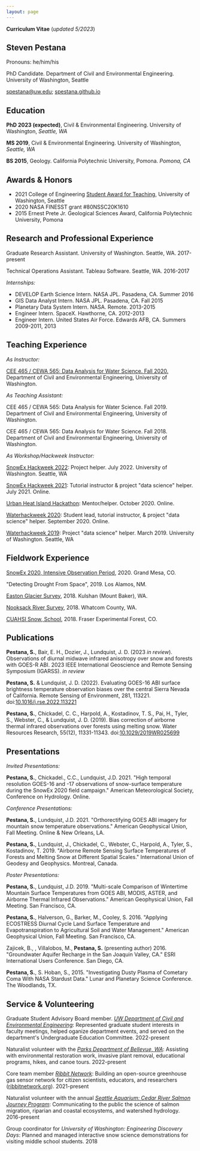 ```yaml
---
layout: page
---
```


**Curriculum Vitae** (*updated 5/2023*)

## Steven Pestana

Pronouns: he/him/his

PhD Candidate. Department of Civil and Environmental Engineering. University of Washington, Seattle

[spestana@uw.edu](mailto:spestana@uw.edu); [spestana.github.io](https://spestana.github.io/)


## Education

**PhD 2023 (expected)**, Civil & Environmental Engineering. University of Washington, *Seattle, WA*

**MS 2019**, Civil & Environmental Engineering. University of Washington, *Seattle, WA*

**BS 2015**, Geology. California Polytechnic University, Pomona. *Pomona, CA*

## Awards & Honors

- 2021 College of Engineering [Student Award for Teaching](https://spestana.github.io/2021/01/data-analysis-class-2020/), University of Washington, Seattle
- 2020 NASA FINESST grant #80NSSC20K1610
- 2015 Ernest Prete Jr. Geological Sciences Award, California Polytechnic University, Pomona

## Research and Professional Experience

Graduate Research Assistant. University of Washington. Seattle, WA. 2017-present

Technical Operations Assistant. Tableau Software. Seattle, WA. 2016-2017

*Internships:* 
- DEVELOP Earth Science Intern. NASA JPL. Pasadena, CA. Summer 2016
- GIS Data Analyst Intern. NASA JPL. Pasadena, CA.  Fall 2015
- Planetary Data System Intern. NASA. Remote. 2013-2015
- Engineer Intern. SpaceX. Hawthorne, CA. 2012-2013
- Engineer Intern. United States Air Force. Edwards AFB, CA. Summers 2009-2011, 2013

## Teaching Experience

*As Instructor:* 

[CEE 465 / CEWA 565: Data Analysis for Water Science. Fall 2020.](https://spestana.github.io/2021/01/data-analysis-class-2020/) Department of Civil and Environmental Engineering, University of Washington.

*As Teaching Assistant:* 

CEE 465 / CEWA 565: Data Analysis for Water Science. Fall 2019. Department of Civil and Environmental Engineering, University of Washington.

CEE 465 / CEWA 565: Data Analysis for Water Science. Fall 2018. Department of Civil and Environmental Engineering, University of Washington.

*As Workshop/Hackweek Instructor:*  

[SnowEx Hackweek 2022](https://github.com/snowex-hackweek/model-eval): Project helper. July 2022. University of Washington. Seattle, WA

[SnowEx Hackweek 2021](https://spestana.github.io/2021/07/snowex-hackweek-2021/): Tutorial instructor & project "data science" helper. July 2021. Online.

[Urban Heat Island Hackathon](https://earthhacksorg.medium.com/event-spotlight-urban-heat-island-hackathon-4d69b311af31): Mentor/helper. October 2020. Online.

[Waterhackweek 2020](https://spestana.github.io/2020/09/waterhackweek-2020/): Student lead, tutorial instructor, & project "data science" helper. September 2020. Online.

[Waterhackweek 2019](https://spestana.github.io/2019/03/waterhackweek-2019/): Project "data science" helper. March 2019. University of Washington. Seattle, WA

## Fieldwork Experience

[SnowEx 2020, Intensive Observation Period](https://spestana.github.io/2020/02/snowex-2020/), 2020. Grand Mesa, CO.

"Detecting Drought From Space", 2019. Los Alamos, NM.

[Easton Glacier Survey](https://spestana.github.io/2018/11/sfm-easton-glacier/), 2018. Kulshan (Mount Baker), WA.

[Nooksack River Survey](https://spestana.github.io/2018/06/sfm-river-channel/), 2018. Whatcom County, WA.

[CUAHSI Snow, School](https://spestana.github.io/2018/01/snow-school/), 2018. Fraser Experimental Forest, CO.

## Publications

**Pestana, S.**, Bair, E. H., Dozier, J., Lundquist, J. D. (2023 *in review*). Observations of diurnal midwave infrared anisotropy over snow and forests with GOES-R ABI. 2023 IEEE International Geoscience and Remote Sensing Symposium (IGARSS). *in review*

**Pestana, S.** & Lundquist, J. D. (2022). Evaluating GOES-16 ABI surface brightness temperature observation biases over the central Sierra Nevada of California. Remote Sensing of Environment, 281, 113221. doi:[10.1016/j.rse.2022.113221](https://doi.org/10.1016/j.rse.2022.113221)

**Pestana, S.**, Chickadel, C. C., Harpold, A., Kostadinov, T. S., Pai, H., Tyler, S., Webster, C., & Lundquist, J. D. (2019). Bias correction of airborne thermal infrared observations over forests using melting snow. Water Resources Research, 55(12), 11331-11343. doi:[10.1029/2019WR025699](https://doi.org/10.1029/2019WR025699)

## Presentations

*Invited Presentations:*

**Pestana, S.**, Chickadel., C.C., Lundquist, J.D. 2021. "High temporal resolution GOES-16 and -17 observations of snow-surface temperature during the SnowEx 2020 field campaign." American Meteorological Society, Conference on Hydrology. Online.

*Conference Presentations:*

**Pestana, S.**, Lundquist, J.D. 2021. "Orthorectifying GOES ABI imagery for mountain snow temperature observations." American Geophysical Union, Fall Meeting. Online & New Orleans, LA.

**Pestana, S.**, Lundquist, J., Chickadel, C., Webster, C., Harpold, A., Tyler, S., Kostadinov, T. 2019. "Airborne Remote Sensing Surface Temperatures of Forests and Melting Snow at Different Spatial Scales." International Union of Geodesy and Geophysics. Montreal, Canada.

*Poster Presentations:*

**Pestana, S.**, Lundquist, J.D. 2019. "Multi-scale Comparison of Wintertime Mountain Surface Temperatures from GOES ABI, MODIS, ASTER, and Airborne Thermal Infrared Observations." American Geophysical Union, Fall Meeting. San Francisco, CA.

**Pestana, S.**, Halverson, G., Barker, M., Cooley, S. 2016. "Applying ECOSTRESS Diurnal Cycle Land Surface Temperature and Evapotranspiration to Agricultural Soil and Water Management." American Geophysical Union, Fall Meeting. San Francisco, CA.

Zajicek, B., , Villalobos, M., **Pestana, S.** (presenting author) 2016.  "Groundwater Aquifer Recharge in the San Joaquin Valley, CA." ESRI International Users Conference. San Diego, CA.

**Pestana, S.**, S. Hoban, S., 2015. "Investigating Dusty Plasma of Cometary Coma With NASA Stardust Data." Lunar and Planetary Science Conference. The Woodlands, TX.

## Service & Volunteering

Graduate Student Advisory Board member. *[UW Department of Civil and Environmental Engineering](https://www.ce.washington.edu/current/student-advisory-board#GSAB)*: Represented graduate student interests in faculty meetings, helped oganize department events, and served on the department's Undergraduate Education Committee. 2022-present

Naturalist volunteer with the *[Parks Department of Bellevue, WA](https://bellevuewa.gov/city-government/departments/parks/nature-and-environment/visitor-centers-environmental-programs/environmental-stewardship-volunteer-opportunities/master-naturalist)*: Assisting with environmental restoration work, invasive plant removal, educational programs, hikes, and canoe tours. 2022-present

Core team member *[Ribbit Network](https://www.ribbitnetwork.org/)*: Building an open-source greenhouse gas sensor network for citizen scientists, educators, and researchers ([ribbitnetwork.org](https://www.ribbitnetwork.org/)). 2021-present

Naturalist volunteer with the annual *[Seattle Aquarium: Cedar River Salmon Journey Program](https://www.seattleaquarium.org/salmon-journey)*: Communicating to the public the science of salmon migration, riparian and coastal ecosystems, and watershed hydrology. 2016-present

Group coordinator for *University of Washington: Engineering Discovery Days*: Planned and managed interactive snow science demonstrations for visiting middle school students. 2018
